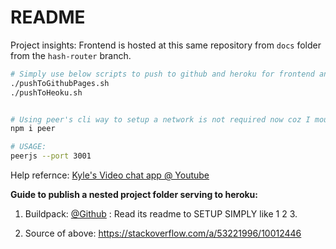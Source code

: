 # README

Project insights: Frontend is hosted at this same repository from `docs` folder from the `hash-router` branch.

```bash
# Simply use below scripts to push to github and heroku for frontend and backend deployments, yo!
./pushToGithubPages.sh
./pushToHeoku.sh 


# Using peer's cli way to setup a network is not required now coz I mounted peer on top of express server.
npm i peer

# USAGE:
peerjs --port 3001
```

Help refernce: [Kyle's Video chat app @ Youtube](https://youtu.be/DvlyzDZDEq4)


**Guide to publish a nested project folder serving to heroku:**

1. Buildpack: [@Github](https://github.com/timanovsky/subdir-heroku-buildpack) : Read its readme to SETUP SIMPLY like 1 2 3.

2. Source of above: https://stackoverflow.com/a/53221996/10012446
